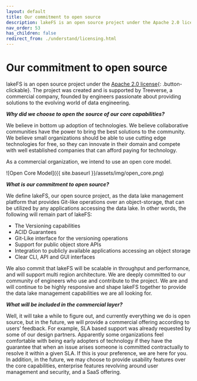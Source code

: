 ```yaml
---
layout: default
title: Our commitment to open source
description: lakeFS is an open source project under the Apache 2.0 license. 
nav_order: 53
has_children: false
redirect_from: ./understand/licensing.html
---
```


# Our commitment to open source

lakeFS is an open source project under the [Apache 2.0 license](https://www.apache.org/licenses/LICENSE-2.0){: .button-clickable}.
The project was created and is supported by Treeverse, a commercial company, founded by engineers passionate about providing solutions to the evolving world of data engineering.

***Why did we choose to open the source of our core capabilities?***

We believe in bottom up adoption of technologies.
We believe collaborative communities have the power to bring the best solutions to the community.
We believe small organizations should be able to use cutting edge technologies for free, so they can innovate in their domain and compete with well established companies that can afford paying for technology.

As a commercial organization, we intend to use an open core model.

![Open Core Model]({{ site.baseurl }}/assets/img/open_core.png)

***What is our commitment to open source?***

We define lakeFS, our open source project, as the data lake management platform that provides Git-like operations over an object-storage, that can be utilized by any applications accessing the data lake. 
In other words, the following will remain part of lakeFS:

  - The Versioning capabilities
  - ACID Guarantees
  - Git-Like interface for the versioning operations
  - Support for public object store APIs
  - Integration to publicly available applications accessing an object storage
  - Clear CLI, API and GUI interfaces
  
We also commit that lakeFS will be scalable in throughput and performance, and will support multi region architecture.
We are deeply committed to our community of engineers who use and contribute to the project. We are and will continue to be highly responsive and shape lakeFS together to provide the data lake management capabilities we are all looking for.

***What will be included in the commercial layer?***

Well, it will take a while to figure out, and currently everything we do is open source, but in the future, we will provide a commercial offering according to users’ feedback.
For example, SLA based support was already requested by some of our design partners. Apparently some organizations feel comfortable with being early adopters of technology if they have the guarantee that when an issue arises someone is committed contractually to resolve it within a given SLA. If this is your preference, we are here for you.
In addition, in the future, we may choose to provide usability features over the core capabilities, enterprise features revolving around user management and security, and a SaaS offering.  


